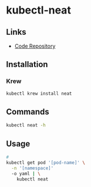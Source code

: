 # kubectl-neat

## Links

- [Code Repository](https://github.com/itaysk/kubectl-neat)

## Installation

### Krew

```sh
kubectl krew install neat
```

## Commands

```sh
kubectl neat -h
```

## Usage

```sh
#
kubectl get pod '[pod-name]' \
  -n '[namespace]'
  -o yaml | \
    kubectl neat
```

